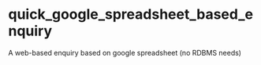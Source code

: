 # quick_google_spreadsheet_based_enquiry
A web-based enquiry based on google spreadsheet (no RDBMS needs)
